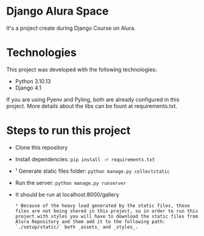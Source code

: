 # Django Alura Space
It's a project create during Django Course on Alura.

# Technologies
This project was developed with the following technologies:
- Python 3.10.13
- Django 4.1

If you are using Pyenv and Pyling, both are already configured in this project.
More details about the libs can be fount at requirements.txt.

# Steps to run this project
- Clone this repository
- Install dependencies: `pip install -r requirements.txt`
- ¹ Generate static files folder: `python manage.py collectstatic`
- Run the server: `python manage.py runserver`
- It should be run at localhost:8000/gallery

      ¹ Because of the heavy load generated by the static files, those files are not being shared in this project, so in order to run this project with styles you will have to download the static files from Alura Repository and them add it to the following path: `./setup/static/` both _assets_ and _styles_.
